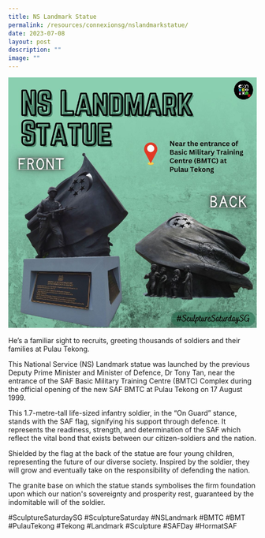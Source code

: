 ```yaml
---
title: NS Landmark Statue
permalink: /resources/connexionsg/nslandmarkstatue/
date: 2023-07-08
layout: post
description: ""
image: ""
---
```

![](/images/connexionsg/2023/ns%20landmark.PNG)

He’s a familiar sight to recruits, greeting thousands of soldiers and their families at Pulau Tekong.

This National Service (NS) Landmark statue was launched by the previous Deputy Prime Minister and Minister of Defence, Dr Tony Tan, near the entrance of the SAF Basic Military Training Centre (BMTC) Complex during the official opening of the new SAF BMTC at Pulau Tekong on 17 August 1999.

This 1.7-metre-tall life-sized infantry soldier, in the “On Guard” stance, stands with the SAF flag, signifying his support through defence. It represents the readiness, strength, and determination of the SAF which reflect the vital bond that exists between our citizen-soldiers and the nation.

Shielded by the flag at the back of the statue are four young children, representing the future of our diverse society. Inspired by the soldier, they will grow and eventually take on the responsibility of defending the nation.

The granite base on which the statue stands symbolises the firm foundation upon which our nation's sovereignty and prosperity rest, guaranteed by the indomitable will of the soldier.

#SculptureSaturdaySG #SculptureSaturday #NSLandmark #BMTC #BMT #PulauTekong #Tekong #Landmark #Sculpture #SAFDay #HormatSAF